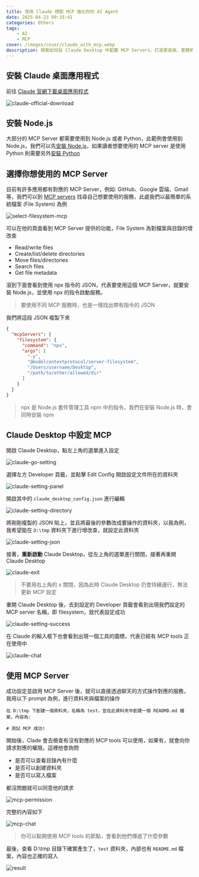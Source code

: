 ```yaml
---
title: 使用 Claude 搭配 MCP 強化你的 AI Agent
date: 2025-04-23 09:33:41
categories: Others
tags:
    - AI
    - MCP
cover: /images/cover/claude_with_mcp.webp
description: 探索如何在 Claude Desktop 中配置 MCP Servers，打造更高效、更聰明的 AI Agent。從環境設定到實際整合步驟，手把手帶你完成整合，協助你全面提升 AI 工作流程。
---
```


## 安裝 Claude 桌面應用程式

前往 [Claude 官網下載桌面應用程式](https://claude.ai/download)

![claude-official-download](/images/posts/mcp-by-claude/claude-official-download.png)

## 安裝 Node.js

大部分的 MCP Server 都需要使用到 Node.js 或者 Python，此範例會使用到 Node.js，我們可以先[安裝 Node.js](https://nodejs.org/en)，如果讀者想要使用的 MCP server 是使用 Python 則需要另外[安裝 Python](https://www.python.org/downloads/)

## 選擇你想使用的 MCP Server

目前有許多應用都有對應的 MCP Server，例如: GitHub、Google 雲端、Gmail 等，我們可以到 [MCP servers](https://github.com/modelcontextprotocol/servers) 找尋自己想要使用的服務，此處我們以最簡單的系統檔案 (File System) 為例

![select-filesystem-mcp](/images/posts/mcp-by-claude/select-filesystem-mcp.png)

可以在他的頁面看到 MCP Server 提供的功能，File System 為對檔案與目錄的增改查

-   Read/write files
-   Create/list/delete directories
-   Move files/directories
-   Search files
-   Get file metadata

滾到下面會看到使用 npx 指令的 JSON，代表要使用這個 MCP Server，就要安裝 Node.js，並使用 npx 的指令啟動服務。

> 要使用不同 MCP 服務時，也是一樣找出帶有指令的 JSON

我們將這段 JSON 複製下來

```JSON
{
  "mcpServers": {
    "filesystem": {
      "command": "npx",
      "args": [
        "-y",
        "@modelcontextprotocol/server-filesystem",
        "/Users/username/Desktop",
        "/path/to/other/allowed/dir"
      ]
    }
  }
}
```

> npx 是 Node.js 套件管理工具 npm 中的指令，我們在安裝 Node.js 時，會同時安裝 npm

## Claude Desktop 中設定 MCP

開啟 Claude Desktop，點左上角的選單進入設定

![claude-go-setting](/images/posts/mcp-by-claude/claude-go-setting.png)

選擇左方 Developer 頁籤，並點擊 Edit Config 開啟設定文件所在的資料夾

![claude-setting-panel](/images/posts/mcp-by-claude/claude-setting-panel.png)

開啟其中的 `claude_desktop_config.json` 進行編輯

![claude-setting-directory](/images/posts/mcp-by-claude/claude-setting-directory.png)

將剛剛複製的 JSON 貼上，並且將最後的參數改成要操作的資料夾，以我為例，我希望能在 `D:\tmp` 資料夾下進行增改查，就設定此資料夾

![claude-setting-json](/images/posts/mcp-by-claude/claude-setting-json.png)

接著，**重新啟動** Claude Desktop，從左上角的選單進行關閉，接著再重開 Claude Desktop

![claude-exit](/images/posts/mcp-by-claude/claude-exit.png)

> 不要用右上角的 x 關閉，因為此時 Claude Desktop 仍會持續運行，無法更新 MCP 設定

重開 Claude Desktop 後，去到設定的 Developer 頁籤會看到出現我們設定的 MCP server 名稱，即 filesystem，就代表設定成功

![claude-setting-success](/images/posts/mcp-by-claude/claude-setting-success.png)

在 Claude 的輸入框下也會看到出現一個工具的圖標，代表已經有 MCP tools 正在使用中

![claude-chat](/images/posts/mcp-by-claude/claude-chat.png)

## 使用 MCP Server

成功設定並啟用 MCP Server 後，就可以直接透過聊天的方式操作對應的服務，我用以下 prompt 為例，進行資料夾與檔案的操作

```
在 D:\tmp 下創建一個資料夾，名稱為 test，並在此資料夾中創建一個 READMD.md 檔案，內容為:

# 測試 MCP 成功!
```

開始後，Clade 會去檢查有沒有對應的 MCP tools 可以使用，如果有，就會向你請求對應的權限。這裡他會詢問

-   是否可以查看目錄內有什麼
-   是否可以創建資料夾
-   是否可以寫入檔案

都沒問題就可以同意他的請求

![mcp-permission](/images/posts/mcp-by-claude/mcp-permission.png)

完整的內容如下

![mcp-chat](/images/posts/mcp-by-claude/mcp-chat.png)

> 你可以點開使用 MCP tools 的節點，會看到他們傳遞了什麼參數

最後，查看 D:\tmp 目錄下確實產生了，`test` 資料夾，內部也有 `README.md` 檔案，內容也正確的寫入

![result](/images/posts/mcp-by-claude/result.png)
